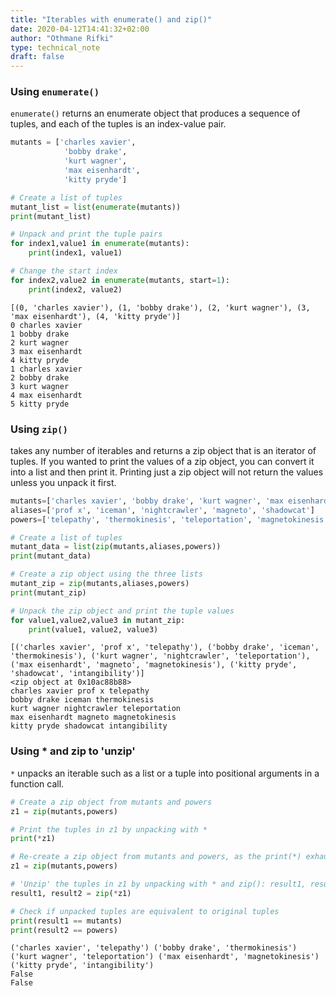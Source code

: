 ```yaml
---
title: "Iterables with enumerate() and zip()"
date: 2020-04-12T14:41:32+02:00
author: "Othmane Rifki"
type: technical_note
draft: false
---
```

### Using `enumerate()`
`enumerate()` returns an enumerate object that produces a sequence of tuples, and each of the tuples is an index-value pair.


```python
mutants = ['charles xavier', 
            'bobby drake', 
            'kurt wagner', 
            'max eisenhardt', 
            'kitty pryde']

# Create a list of tuples
mutant_list = list(enumerate(mutants))
print(mutant_list)

# Unpack and print the tuple pairs
for index1,value1 in enumerate(mutants):
    print(index1, value1)

# Change the start index
for index2,value2 in enumerate(mutants, start=1):
    print(index2, value2)

```

    [(0, 'charles xavier'), (1, 'bobby drake'), (2, 'kurt wagner'), (3, 'max eisenhardt'), (4, 'kitty pryde')]
    0 charles xavier
    1 bobby drake
    2 kurt wagner
    3 max eisenhardt
    4 kitty pryde
    1 charles xavier
    2 bobby drake
    3 kurt wagner
    4 max eisenhardt
    5 kitty pryde


### Using `zip()`
takes any number of iterables and returns a zip object that is an iterator of tuples. If you wanted to print the values of a zip object, you can convert it into a list and then print it. Printing just a zip object will not return the values unless you unpack it first.


```python
mutants=['charles xavier', 'bobby drake', 'kurt wagner', 'max eisenhardt', 'kitty pryde']
aliases=['prof x', 'iceman', 'nightcrawler', 'magneto', 'shadowcat']
powers=['telepathy', 'thermokinesis', 'teleportation', 'magnetokinesis', 'intangibility']
```


```python
# Create a list of tuples
mutant_data = list(zip(mutants,aliases,powers))
print(mutant_data)

# Create a zip object using the three lists
mutant_zip = zip(mutants,aliases,powers)
print(mutant_zip)

# Unpack the zip object and print the tuple values
for value1,value2,value3 in mutant_zip:
    print(value1, value2, value3)
```

    [('charles xavier', 'prof x', 'telepathy'), ('bobby drake', 'iceman', 'thermokinesis'), ('kurt wagner', 'nightcrawler', 'teleportation'), ('max eisenhardt', 'magneto', 'magnetokinesis'), ('kitty pryde', 'shadowcat', 'intangibility')]
    <zip object at 0x10ac88b88>
    charles xavier prof x telepathy
    bobby drake iceman thermokinesis
    kurt wagner nightcrawler teleportation
    max eisenhardt magneto magnetokinesis
    kitty pryde shadowcat intangibility


### Using * and zip to 'unzip'
`*` unpacks an iterable such as a list or a tuple into positional arguments in a function call.


```python
# Create a zip object from mutants and powers
z1 = zip(mutants,powers)

# Print the tuples in z1 by unpacking with *
print(*z1)

# Re-create a zip object from mutants and powers, as the print(*) exhausted all elements of z1
z1 = zip(mutants,powers)

# 'Unzip' the tuples in z1 by unpacking with * and zip(): result1, result2
result1, result2 = zip(*z1)

# Check if unpacked tuples are equivalent to original tuples
print(result1 == mutants)
print(result2 == powers)

```

    ('charles xavier', 'telepathy') ('bobby drake', 'thermokinesis') ('kurt wagner', 'teleportation') ('max eisenhardt', 'magnetokinesis') ('kitty pryde', 'intangibility')
    False
    False

